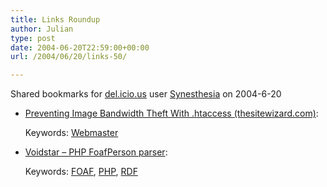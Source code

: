 ```yaml
---
title: Links Roundup
author: Julian
type: post
date: 2004-06-20T22:59:00+00:00
url: /2004/06/20/links-50/

---
```

Shared bookmarks for [del.icio.us][1] user  [Synesthesia][2] on 2004-6-20

  * [Preventing Image Bandwidth Theft With .htaccess (thesitewizard.com)][3]:
   
    Keywords: [Webmaster][4]
  * [Voidstar &#8211; PHP FoafPerson parser][5]:
   
    Keywords: [FOAF][6], [PHP][7], [RDF][8]

 [1]: https://del.icio.us/
 [2]: https://del.icio.us/synesthesia
 [3]: https://www.thesitewizard.com/archive/bandwidththeft.shtml "https://www.thesitewizard.com/archive/bandwidththeft.shtml"
 [4]: https://del.icio.us/synesthesia/Webmaster
 [5]: https://www.voidstar.com//node.php?id=1770 "https://www.voidstar.com//node.php?id=1770"
 [6]: https://del.icio.us/synesthesia/FOAF
 [7]: https://del.icio.us/synesthesia/PHP
 [8]: https://del.icio.us/synesthesia/RDF